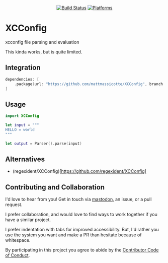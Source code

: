 <div align="center">

[![Build Status][build status badge]][build status]
[![Platforms][platforms badge]][platforms]

</div>

# XCConfig
xcconfig file parsing and evaluation

This kinda works, but is quite limited.

## Integration

```swift
dependencies: [
    .package(url: "https://github.com/mattmassicotte/XCConfig", branch: "main")
]
```

## Usage

```swift
import XCConfig

let input = """
HELLO = world
"""

let output = Parser().parse(input)
```

## Alternatives

- (regexident/XCConfig)[https://github.com/regexident/XCConfig]

## Contributing and Collaboration

I'd love to hear from you! Get in touch via [mastodon](https://mastodon.social/@mattiem), an issue, or a pull request.

I prefer collaboration, and would love to find ways to work together if you have a similar project.

I prefer indentation with tabs for improved accessibility. But, I'd rather you use the system you want and make a PR than hesitate because of whitespace.

By participating in this project you agree to abide by the [Contributor Code of Conduct](CODE_OF_CONDUCT.md).

[build status]: https://github.com/mattmassicotte/XCConfig/actions
[build status badge]: https://github.com/mattmassicotte/XCConfig/workflows/CI/badge.svg
[platforms]: https://swiftpackageindex.com/mattmassicotte/XCConfig
[platforms badge]: https://img.shields.io/endpoint?url=https%3A%2F%2Fswiftpackageindex.com%2Fapi%2Fpackages%2Fmattmassicotte%2FXCConfig%2Fbadge%3Ftype%3Dplatforms
